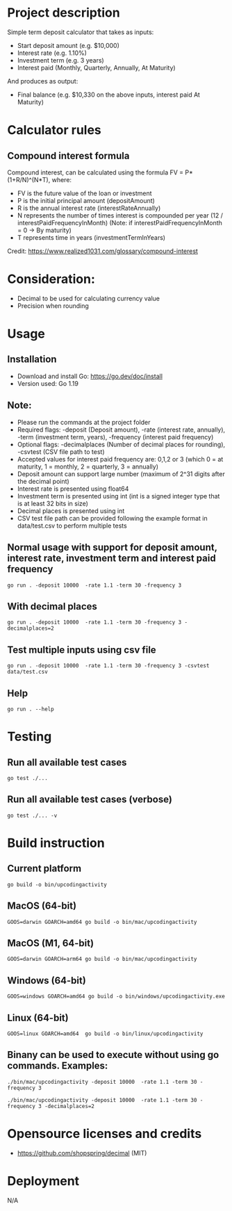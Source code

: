 
# Project description
Simple term deposit calculator that takes as inputs:
- Start deposit amount (e.g. $10,000)
- Interest rate (e.g. 1.10%)
- Investment term (e.g. 3 years)
- Interest paid (Monthly, Quarterly, Annually, At Maturity)

And produces as output:
- Final balance (e.g. $10,330 on the above inputs, interest paid At Maturity)

# Calculator rules

## Compound interest formula
Compound interest, can be calculated using the formula FV = P*(1+R/N)^(N*T), where:
- FV is the future value of the loan or investment
- P is the initial principal amount (depositAmount)
- R is the annual interest rate (interestRateAnnually)
- N represents the number of times interest is compounded per year (12 / interestPaidFrequencyInMonth) (Note: if interestPaidFrequencyInMonth = 0 -> By maturity)
- T represents time in years (investmentTermInYears)

Credit: https://www.realized1031.com/glossary/compound-interest

# Consideration:
- Decimal to be used for calculating currency value
- Precision when rounding

# Usage

## Installation
- Download and install Go: https://go.dev/doc/install
- Version used: Go 1.19

## Note: 
- Please run the commands at the project folder
- Required flags: -deposit (Deposit amount), -rate (interest rate, annually), -term (investment term, years), -frequency (interest paid frequency)
- Optional flags: -decimalplaces (Number of decimal places for rounding), -csvtest (CSV file path to test)
- Accepted values for interest paid frequency are: 0,1,2 or 3 (which 0 = at maturity, 1 = monthly, 2 = quarterly, 3 = annually)
- Deposit amount can support large number (maximum of 2^31 digits after the decimal point)
- Interest rate is presented using float64
- Investment term is presented using int (int is a signed integer type that is at least 32 bits in size)
- Decimal places is presented using int
- CSV test file path can be provided following the example format in data/test.csv to perform multiple tests

## Normal usage with support for deposit amount, interest rate, investment term and interest paid frequency
```
go run . -deposit 10000  -rate 1.1 -term 30 -frequency 3
```

## With decimal places
```
go run . -deposit 10000  -rate 1.1 -term 30 -frequency 3 -decimalplaces=2
```

## Test multiple inputs using csv file
```
go run . -deposit 10000  -rate 1.1 -term 30 -frequency 3 -csvtest data/test.csv
```

## Help
```
go run . --help
```

# Testing

## Run all available test cases
```
go test ./...
```

## Run all available test cases (verbose)
```
go test ./... -v
```

# Build instruction

## Current platform
```
go build -o bin/upcodingactivity
```

## MacOS (64-bit)
```
GOOS=darwin GOARCH=amd64 go build -o bin/mac/upcodingactivity
```

## MacOS (M1, 64-bit)
```
GOOS=darwin GOARCH=arm64 go build -o bin/mac/upcodingactivity
```

## Windows (64-bit)
```
GOOS=windows GOARCH=amd64 go build -o bin/windows/upcodingactivity.exe
```

## Linux (64-bit)
```
GOOS=linux GOARCH=amd64  go build -o bin/linux/upcodingactivity
```

## Binany can be used to execute without using go commands. Examples:
```
./bin/mac/upcodingactivity -deposit 10000  -rate 1.1 -term 30 -frequency 3
```
```
./bin/mac/upcodingactivity -deposit 10000  -rate 1.1 -term 30 -frequency 3 -decimalplaces=2
```

# Opensource licenses and credits
- https://github.com/shopspring/decimal (MIT)

# Deployment
N/A